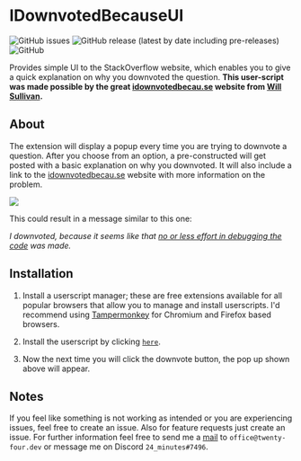 # IDownvotedBecauseUI

<img alt="GitHub issues" src="https://img.shields.io/github/issues-raw/TwentyFourMinutes/IDownvotedBecauseUI?style=flat-square"> <img alt="GitHub release (latest by date including pre-releases)" src="https://img.shields.io/github/v/release/TwentyFourMinutes/IDownvotedBecauseUI?include_prereleases&style=flat-square"> ![GitHub](https://img.shields.io/github/license/TwentyFourMinutes/IDownvotedBecauseUI?style=flat-square)

Provides simple UI to the StackOverflow website, which enables you to give a quick explanation on why you downvoted the question. **This user-script was made possible by the great [idownvotedbecau.se](https://idownvotedbecau.se/) website from [Will Sullivan](https://github.com/WillSullivan).**

## About

The extension will display a popup every time you are trying to downvote a question. After you choose from an option, a pre-constructed will get posted with a basic explanation on why you downvoted. It will also include a link to the [idownvotedbecau.se](https://idownvotedbecau.se/) website with more information on the problem.

![](https://i.imgur.com/1oOqcQc.png)

This could result in a message similar to this one:

_I downvoted, because it seems like that [no or less effort in debugging the code](https://idownvotedbecau.se/nodebugging/) was made._

## Installation

1. Install a userscript manager; these are free extensions available for all popular browsers that allow you to manage and install userscripts. I'd recommend using [Tampermonkey](https://tampermonkey.net/) for Chromium and Firefox based browsers.

2. Install the userscript by clicking [`here`](https://github.com/TwentyFourMinutes/IDownvotedBecauseUI/raw/master/src/core.user.js). 
3. Now the next time you will click the downvote button, the pop up shown above will appear.

## Notes

If you feel like something is not working as intended or you are experiencing issues, feel free to create an issue. Also for feature requests just create an issue. For further information feel free to send me a [mail](mailto:office@twenty-four.dev) to `office@twenty-four.dev` or message me on Discord `24_minutes#7496`.